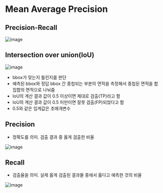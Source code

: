 # Mean Average Precision

## Precision-Recall

![image](https://user-images.githubusercontent.com/80622859/216757637-a2a746a9-8ab3-4e2e-a4ea-d46fff843280.png)

## Intersection over union(IoU)

![image](https://user-images.githubusercontent.com/80622859/216757680-d60848c0-fb77-4208-aeab-3f34e7be62fe.png)

- bbox가 맞는지 틀린지를 판단
- 예측된 bbox와 정답 bbox 간 중첩되는 부분의 면적을 측정해서 중첩된 면적을 합집합의 면적으로 나눠줌
- IoU의 계산 결과 값이 0.5 이상이면 제대로 검출(TP)라고 함
- IoU의 계산 결과 값이 0.5 미만이면 잘못 검출(FP)되었다고 함
- 0.5와 같은 임계값은 초매개변수

## Precision

- 정확도를 의미. 검출 결과 중 옳게 검출한 비율

![image](https://user-images.githubusercontent.com/80622859/216757759-972a89ff-4af9-4b8a-8d9b-96e191711cad.png)

## Recall

- 검출율을 의미. 실제 옳게 검출된 결과물 중에서 옳다고 예측한 것의 비율

![image](https://user-images.githubusercontent.com/80622859/216757796-4dcbe2ab-2560-4b22-afc8-db75b22768db.png)


